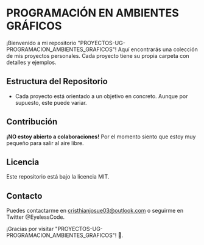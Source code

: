 # PROGRAMACIÓN EN AMBIENTES GRÁFICOS

¡Bienvenido a mi repositorio "PROYECTOS-UG-PROGRAMACION_AMBIENTES_GRAFICOS"! Aquí encontrarás una colección de mis proyectos personales. Cada proyecto tiene su propia carpeta con detalles y ejemplos.

## Estructura del Repositorio

- Cada proyecto está orientado a un objetivo en concreto. Aunque por supuesto, este puede variar.

## Contribución

**¡NO estoy abierto a colaboraciones!** Por el momento siento que estoy muy pequeño para salir al aire libre.

## Licencia

Este repositorio está bajo la licencia MIT.

## Contacto

Puedes contactarme en cristhianjosue03@outlook.com o seguirme en Twitter @EyelessCode.

¡Gracias por visitar "PROYECTOS-UG-PROGRAMACION_AMBIENTES_GRAFICOS"! 🚀.
